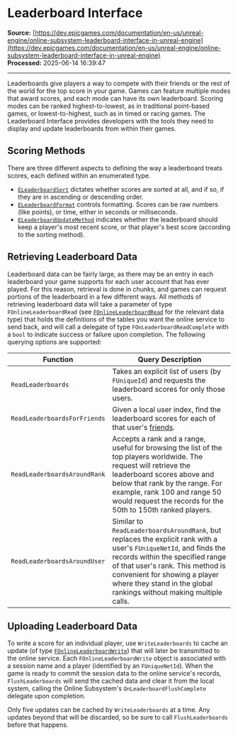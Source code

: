 # Leaderboard Interface

**Source:** [https://dev.epicgames.com/documentation/en-us/unreal-engine/online-subsystem-leaderboard-interface-in-unreal-engine](https://dev.epicgames.com/documentation/en-us/unreal-engine/online-subsystem-leaderboard-interface-in-unreal-engine)  
**Processed:** 2025-06-14 16:39:47

---

Leaderboards give players a way to compete with their friends or the rest of the world for the top score in your game. Games can feature multiple modes that award scores, and each mode can have its own leaderboard. Scoring modes can be ranked highest-to-lowest, as in traditional point-based games, or lowest-to-highest, such as in timed or racing games. The Leaderboard Interface provides developers with the tools they need to display and update leaderboards from within their games.

## Scoring Methods

There are three different aspects to defining the way a leaderboard treats scores, each defined within an enumerated type.

-   [`ELeaderboardSort`](/documentation/en-us/unreal-engine/API/Plugins/OnlineSubsystem/ELeaderboardSort__Type) dictates whether scores are sorted at all, and if so, if they are in ascending or descending order.
-   [`ELeaderboardFormat`](/documentation/en-us/unreal-engine/API/Plugins/OnlineSubsystem/ELeaderboardFormat__Type) controls formatting. Scores can be raw numbers (like points), or time, either in seconds or milliseconds.
-   [`ELeaderboardUpdateMethod`](/documentation/en-us/unreal-engine/API/Plugins/OnlineSubsystem/ELeaderboardUpdateMethod__Type) indicates whether the leaderboard should keep a player's most recent score, or that player's best score (according to the sorting method).

## Retrieving Leaderboard Data

Leaderboard data can be fairly large, as there may be an entry in each leaderboard your game supports for each user account that has ever played. For this reason, retrieval is done in chunks, and games can request portions of the leaderboard in a few different ways. All methods of retrieving leaderboard data will take a parameter of type `FOnlineLeaderboardRead` (see [`FOnlineLeaderboardRead`](/documentation/en-us/unreal-engine/API/Plugins/OnlineSubsystem/FOnlineLeaderboardRead) for the relevant data type) that holds the definitions of the tables you want the online service to send back, and will call a delegate of type `FOnLeaderboardReadComplete` with a `bool` to indicate success or failure upon completion. The following querying options are supported:

| Function | Query Description |
| --- | --- |
| `ReadLeaderboards` | Takes an explicit list of users (by `FUniqueId`) and requests the leaderboard scores for only those users. |
| `ReadLeaderboardsForFriends` | Given a local user index, find the leaderboard scores for each of that user's [friends](/documentation/en-us/unreal-engine/online-subsystem-friends-interface-in-unreal-engine). |
| `ReadLeaderboardsAroundRank` | Accepts a rank and a range, useful for browsing the list of the top players worldwide. The request will retrieve the leaderboard scores above and below that rank by the range. For example, rank 100 and range 50 would request the records for the 50th to 150th ranked players. |
| `ReadLeaderboardsAroundUser` | Similar to `ReadLeaderboardsAroundRank`, but replaces the explicit rank with a user's `FUniqueNetId`, and finds the records within the specified range of that user's rank. This method is convenient for showing a player where they stand in the global rankings without making multiple calls. |

## Uploading Leaderboard Data

To write a score for an individual player, use `WriteLeaderboards` to cache an update (of type [`FOnlineLeaderboardWrite`](/documentation/en-us/unreal-engine/API/Plugins/OnlineSubsystem/FOnlineLeaderboardWrite)) that will later be transmitted to the online service. Each `FOnlineLeaderboardWrite` object is associated with a session name and a player (identified by an `FUniqueNetId`). When the game is ready to commit the session data to the online service's records, `FlushLeaderboards` will send the cached data and clear it from the local system, calling the Online Subsystem's `OnLeaderboardFlushComplete` delegate upon completion.

Only five updates can be cached by `WriteLeaderboards` at a time. Any updates beyond that will be discarded, so be sure to call `FlushLeaderboards` before that happens.